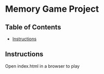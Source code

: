 # Memory Game Project

## Table of Contents

* [Instructions](#instructions)

## Instructions

Open index.html in a browser to play



